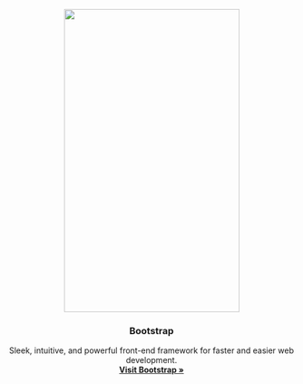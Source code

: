 <p align="center">
  <a href="https://v4-alpha.getbootstrap.com">
    <img src="http://img.hb.aicdn.com/a5ac4925b6d70b956e070e2958cd0c5fe57b474b1756af-npl0aD_fw658" width=309 height=534>
  </a>

  <h3 align="center">Bootstrap</h3>

  <p align="center">
    Sleek, intuitive, and powerful front-end framework for faster and easier web development.
    <br>
    <a href="https://v4-alpha.getbootstrap.com"><strong>Visit Bootstrap &raquo;</strong></a>
  </p>
</p>
